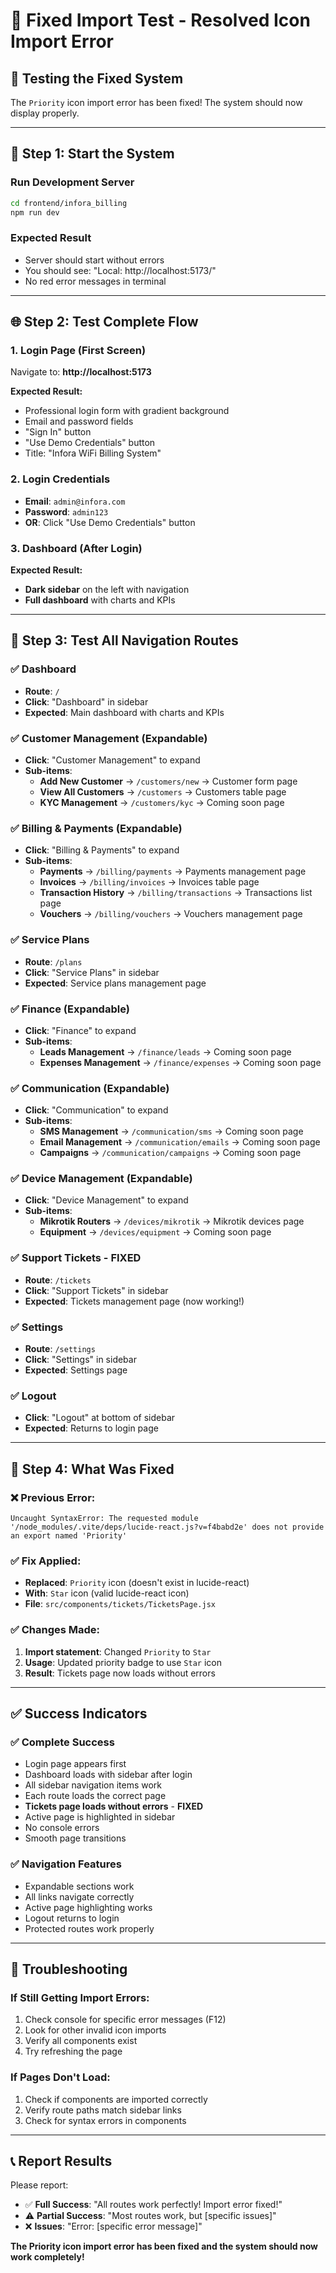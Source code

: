 # 🚀 Fixed Import Test - Resolved Icon Import Error

## 🎯 Testing the Fixed System

The `Priority` icon import error has been fixed! The system should now display properly.

---

## 🚀 Step 1: Start the System

### Run Development Server
```bash
cd frontend/infora_billing
npm run dev
```

### Expected Result
- Server should start without errors
- You should see: "Local: http://localhost:5173/"
- No red error messages in terminal

---

## 🌐 Step 2: Test Complete Flow

### 1. Login Page (First Screen)
Navigate to: **http://localhost:5173**

**Expected Result:**
- Professional login form with gradient background
- Email and password fields
- "Sign In" button
- "Use Demo Credentials" button
- Title: "Infora WiFi Billing System"

### 2. Login Credentials
- **Email**: `admin@infora.com`
- **Password**: `admin123`
- **OR**: Click "Use Demo Credentials" button

### 3. Dashboard (After Login)
**Expected Result:**
- **Dark sidebar** on the left with navigation
- **Full dashboard** with charts and KPIs

---

## 🧭 Step 3: Test All Navigation Routes

### ✅ **Dashboard**
- **Route**: `/`
- **Click**: "Dashboard" in sidebar
- **Expected**: Main dashboard with charts and KPIs

### ✅ **Customer Management** (Expandable)
- **Click**: "Customer Management" to expand
- **Sub-items**:
  - **Add New Customer** → `/customers/new` → Customer form page
  - **View All Customers** → `/customers` → Customers table page
  - **KYC Management** → `/customers/kyc` → Coming soon page

### ✅ **Billing & Payments** (Expandable)
- **Click**: "Billing & Payments" to expand
- **Sub-items**:
  - **Payments** → `/billing/payments` → Payments management page
  - **Invoices** → `/billing/invoices` → Invoices table page
  - **Transaction History** → `/billing/transactions` → Transactions list page
  - **Vouchers** → `/billing/vouchers` → Vouchers management page

### ✅ **Service Plans**
- **Route**: `/plans`
- **Click**: "Service Plans" in sidebar
- **Expected**: Service plans management page

### ✅ **Finance** (Expandable)
- **Click**: "Finance" to expand
- **Sub-items**:
  - **Leads Management** → `/finance/leads` → Coming soon page
  - **Expenses Management** → `/finance/expenses` → Coming soon page

### ✅ **Communication** (Expandable)
- **Click**: "Communication" to expand
- **Sub-items**:
  - **SMS Management** → `/communication/sms` → Coming soon page
  - **Email Management** → `/communication/emails` → Coming soon page
  - **Campaigns** → `/communication/campaigns` → Coming soon page

### ✅ **Device Management** (Expandable)
- **Click**: "Device Management" to expand
- **Sub-items**:
  - **Mikrotik Routers** → `/devices/mikrotik` → Mikrotik devices page
  - **Equipment** → `/devices/equipment` → Coming soon page

### ✅ **Support Tickets** - **FIXED**
- **Route**: `/tickets`
- **Click**: "Support Tickets" in sidebar
- **Expected**: Tickets management page (now working!)

### ✅ **Settings**
- **Route**: `/settings`
- **Click**: "Settings" in sidebar
- **Expected**: Settings page

### ✅ **Logout**
- **Click**: "Logout" at bottom of sidebar
- **Expected**: Returns to login page

---

## 🔧 Step 4: What Was Fixed

### ❌ **Previous Error:**
```
Uncaught SyntaxError: The requested module '/node_modules/.vite/deps/lucide-react.js?v=f4babd2e' does not provide an export named 'Priority'
```

### ✅ **Fix Applied:**
- **Replaced**: `Priority` icon (doesn't exist in lucide-react)
- **With**: `Star` icon (valid lucide-react icon)
- **File**: `src/components/tickets/TicketsPage.jsx`

### ✅ **Changes Made:**
1. **Import statement**: Changed `Priority` to `Star`
2. **Usage**: Updated priority badge to use `Star` icon
3. **Result**: Tickets page now loads without errors

---

## ✅ Success Indicators

### ✅ **Complete Success**
- Login page appears first
- Dashboard loads with sidebar after login
- All sidebar navigation items work
- Each route loads the correct page
- **Tickets page loads without errors** - **FIXED**
- Active page is highlighted in sidebar
- No console errors
- Smooth page transitions

### ✅ **Navigation Features**
- Expandable sections work
- All links navigate correctly
- Active page highlighting works
- Logout returns to login
- Protected routes work properly

---

## 🚨 Troubleshooting

### If Still Getting Import Errors:
1. Check console for specific error messages (F12)
2. Look for other invalid icon imports
3. Verify all components exist
4. Try refreshing the page

### If Pages Don't Load:
1. Check if components are imported correctly
2. Verify route paths match sidebar links
3. Check for syntax errors in components

---

## 📞 Report Results

Please report:
- ✅ **Full Success**: "All routes work perfectly! Import error fixed!"
- ⚠️ **Partial Success**: "Most routes work, but [specific issues]"
- ❌ **Issues**: "Error: [specific error message]"

**The Priority icon import error has been fixed and the system should now work completely!**
